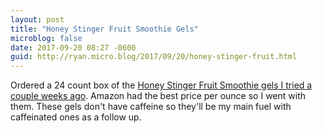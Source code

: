 ```yaml
---
layout: post
title: "Honey Stinger Fruit Smoothie Gels"
microblog: false
date: 2017-09-20 08:27 -0600
guid: http://ryan.micro.blog/2017/09/20/honey-stinger-fruit.html
---
```

Ordered a 24 count box of the [Honey Stinger Fruit Smoothie gels I tried a couple weeks ago](http://www.ryanruns.com/2017/09/02/miles-this-morning.html). Amazon had the best price per ounce so I went with them. These gels don't have caffeine so they'll be my main fuel with caffeinated ones as a follow up.
